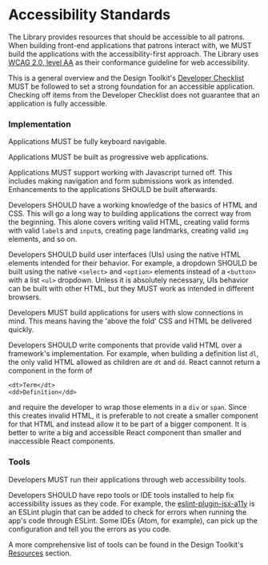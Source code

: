 # Accessibility Standards

The Library provides resources that should be accessible to all patrons. When building front-end applications that patrons interact with, we MUST build the applications with the accessibility-first approach. The Library uses [WCAG 2.0, level AA](https://nypl.github.io/design-toolkit/resources/glossary.html#wcag-20) as their conformance guideline for web accessibility.

This is a general overview and the Design Toolkit's [Developer Checklist](https://nypl.github.io/design-toolkit/resources/development-checklist.html) MUST be followed to set a strong foundation for an accessible application. Checking off items from the Developer Checklist does not guarantee that an application is fully accessible.

### Implementation

Applications MUST be fully keyboard navigable.

Applications MUST be built as progressive web applications.

Applications MUST support working with Javascript turned off. This includes making navigation and form submissions work as intended. Enhancements to the applications SHOULD be built afterwards.

Developers SHOULD have a working knowledge of the basics of HTML and CSS. This will go a long way to building applications the correct way from the beginning. This alone covers writing valid HTML, creating valid forms with valid `label`s and `input`s, creating page landmarks, creating valid `img` elements, and so on.

Developers SHOULD build user interfaces (UIs) using the native HTML elements intended for their behavior. For example, a dropdown SHOULD be built using the native `<select>` and `<option>` elements instead of a `<button>` with a list `<ul>` dropdown. Unless it is absolutely necessary, UIs behavior can be built with other HTML, but they MUST work as intended in different browsers.

Developers MUST build applications for users with slow connections in mind. This means having the 'above the fold' CSS and HTML be delivered quickly.

Developers SHOULD write components that provide valid HTML over a framework's implementation. For example, when building a definition list `dl`, the only valid HTML allowed as children are `dt` and `dd`. React cannot return a component in the form of

    <dt>Term</dt>
    <dd>Definition</dd>

and require the developer to wrap those elements in a `div` or `span`. Since this creates invalid HTML, it is preferable to not create a smaller component for that HTML and instead allow it to be part of a bigger component. It is better to write a big and accessible React component than smaller and inaccessible React components.

### Tools

Developers MUST run their applications through web accessibility tools.

Developers SHOULD have repo tools or IDE tools installed to help fix accessibility issues as they code. For example, the [eslint-plugin-jsx-a11y](https://github.com/evcohen/eslint-plugin-jsx-a11y) is an ESLint plugin that can be added to check for errors when running the app's code through ESLint. Some IDEs (Atom, for example), can pick up the configuration and tell you the errors as you code.

A more comprehensive list of tools can be found in the Design Toolkit's [Resources](https://nypl.github.io/design-toolkit/resources/resources.html) section.
